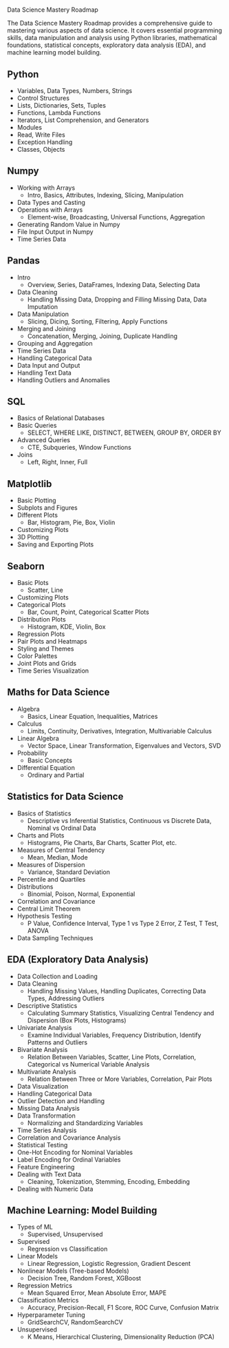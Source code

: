 #                                                                                                                                                                                                                                                                                                                                                                                                                                                                                                                                                                                                                                                                                                                                                                                                                                                                                                                                                                                                                                                                                                                                                                                                                                                                                                                                                                                                                                                                                                                                                                                                                                                                                                                            
  
  
  
  
  
  
  
  
  
  
  
  
  
  
  
  
  
  
  
  
  
  
  
  
  
  
  
  
  
  
  
  
  
  
  
  
  
  
  
  
  
  
  
  
  
  
  
  
  
  
  
  
  
  
  
  
  
  
  
  
  
  
  
  
  
  
  
  
  
  
  
  
  
  
  
  
  
  
  
  
  
  
   Data Science Mastery Roadmap

The Data Science Mastery Roadmap provides a comprehensive guide to mastering various aspects of data science. It covers essential programming skills, data manipulation and analysis using Python libraries, mathematical foundations, statistical concepts, exploratory data analysis (EDA), and machine learning model building.

## Python
- Variables, Data Types, Numbers, Strings
- Control Structures
- Lists, Dictionaries, Sets, Tuples
- Functions, Lambda Functions
- Iterators, List Comprehension, and Generators
- Modules
- Read, Write Files
- Exception Handling
- Classes, Objects

## Numpy
- Working with Arrays
  - Intro, Basics, Attributes, Indexing, Slicing, Manipulation
- Data Types and Casting
- Operations with Arrays
  - Element-wise, Broadcasting, Universal Functions, Aggregation
- Generating Random Value in Numpy
- File Input Output in Numpy
- Time Series Data

## Pandas
- Intro
  - Overview, Series, DataFrames, Indexing Data, Selecting Data
- Data Cleaning
  - Handling Missing Data, Dropping and Filling Missing Data, Data Imputation
- Data Manipulation
  - Slicing, Dicing, Sorting, Filtering, Apply Functions
- Merging and Joining
  - Concatenation, Merging, Joining, Duplicate Handling
- Grouping and Aggregation
- Time Series Data
- Handling Categorical Data
- Data Input and Output
- Handling Text Data
- Handling Outliers and Anomalies

## SQL
- Basics of Relational Databases
- Basic Queries
  - SELECT, WHERE LIKE, DISTINCT, BETWEEN, GROUP BY, ORDER BY
- Advanced Queries
  - CTE, Subqueries, Window Functions
- Joins
  - Left, Right, Inner, Full

## Matplotlib
- Basic Plotting
- Subplots and Figures
- Different Plots
  - Bar, Histogram, Pie, Box, Violin
- Customizing Plots
- 3D Plotting
- Saving and Exporting Plots

## Seaborn
- Basic Plots
  - Scatter, Line
- Customizing Plots
- Categorical Plots
  - Bar, Count, Point, Categorical Scatter Plots
- Distribution Plots
  - Histogram, KDE, Violin, Box
- Regression Plots
- Pair Plots and Heatmaps
- Styling and Themes
- Color Palettes
- Joint Plots and Grids
- Time Series Visualization

## Maths for Data Science
- Algebra
  - Basics, Linear Equation, Inequalities, Matrices
- Calculus
  - Limits, Continuity, Derivatives, Integration, Multivariable Calculus
- Linear Algebra
  - Vector Space, Linear Transformation, Eigenvalues and Vectors, SVD
- Probability
  - Basic Concepts
- Differential Equation
  - Ordinary and Partial

## Statistics for Data Science
- Basics of Statistics
  - Descriptive vs Inferential Statistics, Continuous vs Discrete Data, Nominal vs Ordinal Data
- Charts and Plots
  - Histograms, Pie Charts, Bar Charts, Scatter Plot, etc.
- Measures of Central Tendency
  - Mean, Median, Mode
- Measures of Dispersion
  - Variance, Standard Deviation
- Percentile and Quartiles
- Distributions
  - Binomial, Poison, Normal, Exponential
- Correlation and Covariance
- Central Limit Theorem
- Hypothesis Testing
  - P Value, Confidence Interval, Type 1 vs Type 2 Error, Z Test, T Test, ANOVA
- Data Sampling Techniques

## EDA (Exploratory Data Analysis)
- Data Collection and Loading
- Data Cleaning
  - Handling Missing Values, Handling Duplicates, Correcting Data Types, Addressing Outliers
- Descriptive Statistics
  - Calculating Summary Statistics, Visualizing Central Tendency and Dispersion (Box Plots, Histograms)
- Univariate Analysis
  - Examine Individual Variables, Frequency Distribution, Identify Patterns and Outliers
- Bivariate Analysis
  - Relation Between Variables, Scatter, Line Plots, Correlation, Categorical vs Numerical Variable Analysis
- Multivariate Analysis
  - Relation Between Three or More Variables, Correlation, Pair Plots
- Data Visualization
- Handling Categorical Data
- Outlier Detection and Handling
- Missing Data Analysis
- Data Transformation
  - Normalizing and Standardizing Variables
- Time Series Analysis
- Correlation and Covariance Analysis
- Statistical Testing
- One-Hot Encoding for Nominal Variables
- Label Encoding for Ordinal Variables
- Feature Engineering
- Dealing with Text Data
  - Cleaning, Tokenization, Stemming, Encoding, Embedding
- Dealing with Numeric Data

## Machine Learning: Model Building
- Types of ML
  - Supervised, Unsupervised
- Supervised
  - Regression vs Classification
- Linear Models
  - Linear Regression, Logistic Regression, Gradient Descent
- Nonlinear Models (Tree-based Models)
  - Decision Tree, Random Forest, XGBoost
- Regression Metrics
  - Mean Squared Error, Mean Absolute Error, MAPE
- Classification Metrics
  - Accuracy, Precision-Recall, F1 Score, ROC Curve, Confusion Matrix
- Hyperparameter Tuning
  - GridSearchCV, RandomSearchCV
- Unsupervised
  - K Means, Hierarchical Clustering, Dimensionality Reduction (PCA)
